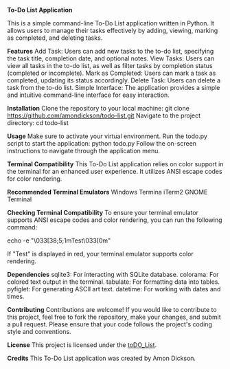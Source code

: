 **To-Do List Application**

This is a simple command-line To-Do List application written in Python. It allows users to manage their tasks effectively by adding, viewing, marking as completed, and deleting tasks.

**Features**
Add Task: Users can add new tasks to the to-do list, specifying the task title, completion date, and optional notes.
View Tasks: Users can view all tasks in the to-do list, as well as filter tasks by completion status (completed or incomplete).
Mark as Completed: Users can mark a task as completed, updating its status accordingly.
Delete Task: Users can delete a task from the to-do list.
Simple Interface: The application provides a simple and intuitive command-line interface for easy interaction.

**Installation**
Clone the repository to your local machine:
git clone https://github.com/amondickson/todo-list.git
Navigate to the project directory:
cd todo-list

**Usage**
Make sure to activate your virtual environment.
Run the todo.py script to start the application:
python todo.py
Follow the on-screen instructions to navigate through the application menu.

**Terminal Compatibility**
This To-Do List application relies on color support in the terminal for an enhanced user experience. It utilizes ANSI escape codes for color rendering.

**Recommended Terminal Emulators**
Windows Termina
iTerm2
GNOME Terminal

**Checking Terminal Compatibility**
To ensure your terminal emulator supports ANSI escape codes and color rendering, you can run the following command:

echo -e "\033[38;5;1mTest\033[0m"

If "Test" is displayed in red, your terminal emulator supports color rendering.

**Dependencies**
sqlite3: For interacting with SQLite database.
colorama: For colored text output in the terminal.
tabulate: For formatting data into tables.
pyfiglet: For generating ASCII art text.
datetime: For working with dates and times.

**Contributing**
Contributions are welcome! If you would like to contribute to this project, feel free to fork the repository, make your changes, and submit a pull request. Please ensure that your code follows the project's coding style and conventions.

**License**
This project is licensed under the [toDO_List](LICENSE).

**Credits**
This To-Do List application was created by Amon Dickson.

